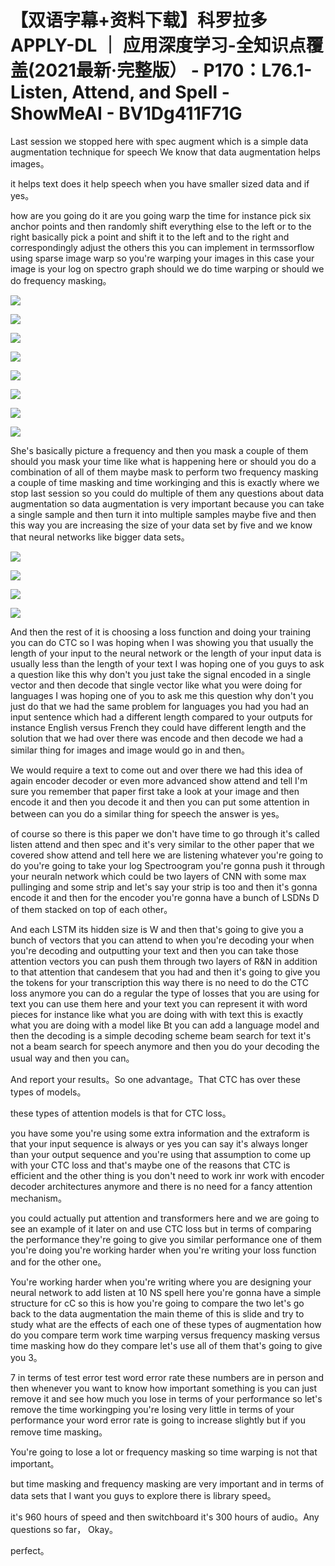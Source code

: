 # 【双语字幕+资料下载】科罗拉多 APPLY-DL ｜ 应用深度学习-全知识点覆盖(2021最新·完整版） - P170：L76.1- Listen, Attend, and Spell - ShowMeAI - BV1Dg411F71G

Last session we stopped here with spec augment which is a simple data augmentation technique for speech We know that data augmentation helps images。

 it helps text does it help speech when you have smaller sized data and if yes。

 how are you going do it are you going warp the time for instance pick six anchor points and then randomly shift everything else to the left or to the right basically pick a point and shift it to the left and to the right and correspondingly adjust the others this you can implement in termssorflow using sparse image warp so you're warping your images in this case your image is your log on spectro graph should we do time warping or should we do frequency masking。



![](img/97ae0ae2802d96e3ee3809e98aa0bca6_1.png)

![](img/97ae0ae2802d96e3ee3809e98aa0bca6_2.png)

![](img/97ae0ae2802d96e3ee3809e98aa0bca6_3.png)

![](img/97ae0ae2802d96e3ee3809e98aa0bca6_4.png)

![](img/97ae0ae2802d96e3ee3809e98aa0bca6_5.png)

![](img/97ae0ae2802d96e3ee3809e98aa0bca6_6.png)

![](img/97ae0ae2802d96e3ee3809e98aa0bca6_7.png)

![](img/97ae0ae2802d96e3ee3809e98aa0bca6_8.png)

She's basically picture a frequency and then you mask a couple of them should you mask your time like what is happening here or should you do a combination of all of them maybe mask to perform two frequency masking a couple of time masking and time workinging and this is exactly where we stop last session so you could do multiple of them any questions about data augmentation so data augmentation is very important because you can take a single sample and then turn it into multiple samples maybe five and then this way you are increasing the size of your data set by five and we know that neural networks like bigger data sets。



![](img/97ae0ae2802d96e3ee3809e98aa0bca6_10.png)

![](img/97ae0ae2802d96e3ee3809e98aa0bca6_11.png)

![](img/97ae0ae2802d96e3ee3809e98aa0bca6_12.png)

![](img/97ae0ae2802d96e3ee3809e98aa0bca6_13.png)

And then the rest of it is choosing a loss function and doing your training you can do CTC so I was hoping when I was showing you that usually the length of your input to the neural network or the length of your input data is usually less than the length of your text I was hoping one of you guys to ask a question like this why don't you just take the signal encoded in a single vector and then decode that single vector like what you were doing for languages I was hoping one of you to ask me this question why don't you just do that we had the same problem for languages you had you had an input sentence which had a different length compared to your outputs for instance English versus French they could have different length and the solution that we had over there was encode and then decode we had a similar thing for images and image would go in and then。

We would require a text to come out and over there we had this idea of again encoder decoder or even more advanced show attend and tell I'm sure you remember that paper first take a look at your image and then encode it and then you decode it and then you can put some attention in between can you do a similar thing for speech the answer is yes。

 of course so there is this paper we don't have time to go through it's called listen attend and then spec and it's very similar to the other paper that we covered show attend and tell here we are listening whatever you're going to do you're going to take your log Spectroogram you're gonna push it through your neuraln network which could be two layers of CNN with some max pullinging and some strip and let's say your strip is too and then it's gonna encode it and then for the encoder you're gonna have a bunch of LSDNs D of them stacked on top of each other。

And each LSTM its hidden size is W and then that's going to give you a bunch of vectors that you can attend to when you're decoding your when you're decoding and outputting your text and then you can take those attention vectors you can push them through two layers of R&N in addition to that attention that candesem that you had and then it's going to give you the tokens for your transcription this way there is no need to do the CTC loss anymore you can do a regular the type of losses that you are using for text you can use them here and your text you can represent it with word pieces for instance like what you are doing with with text this is exactly what you are doing with a model like Bt you can add a language model and then the decoding is a simple decoding scheme beam search for text it's not a beam search for speech anymore and then you do your decoding the usual way and then you can。

And report your results。So one advantage。That CTC has over these types of models。

 these types of attention models is that for CTC loss。

 you have some you're using some extra information and the extraform is that your input sequence is always or yes you can say it's always longer than your output sequence and you're using that assumption to come up with your CTC loss and that's maybe one of the reasons that CTC is efficient and the other thing is you don't need to work inr work with encoder decoder architectures anymore and there is no need for a fancy attention mechanism。

 you could actually put attention and transformers here and we are going to see an example of it later on and use CTC loss but in terms of comparing the performance they're going to give you similar performance one of them you're doing you're working harder when you're writing your loss function and for the other one。

You're working harder when you're writing where you are designing your neural network to add listen at 10 NS spell here you're gonna have a simple structure for cC so this is how you're going to compare the two let's go back to the data augmentation the main theme of this is slide and try to study what are the effects of each one of these types of augmentation how do you compare term work time warping versus frequency masking versus time masking how do they compare let's use all of them that's going to give you 3。

7 in terms of test error test word error rate these numbers are in person and then whenever you want to know how important something is you can just remove it and see how much you lose in terms of your performance so let's remove the time workingping you're losing very little in terms of your performance your word error rate is going to increase slightly but if you remove time masking。

You're going to lose a lot or frequency masking so time warping is not that important。

 but time masking and frequency masking are very important and in terms of data sets that I want you guys to explore there is library speed。

 it's 960 hours of speed and then switchboard it's 300 hours of audio。Any questions so far， Okay。

 perfect。